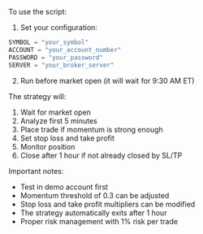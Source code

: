 To use the script:

1. Set your configuration:
```python
SYMBOL = "your_symbol"
ACCOUNT = "your_account_number"
PASSWORD = "your_password"
SERVER = "your_broker_server"
```

2. Run before market open (it will wait for 9:30 AM ET)

The strategy will:
1. Wait for market open
2. Analyze first 5 minutes
3. Place trade if momentum is strong enough
4. Set stop loss and take profit
5. Monitor position
6. Close after 1 hour if not already closed by SL/TP

Important notes:
- Test in demo account first
- Momentum threshold of 0.3 can be adjusted
- Stop loss and take profit multipliers can be modified
- The strategy automatically exits after 1 hour
- Proper risk management with 1% risk per trade

